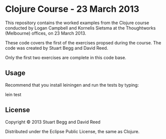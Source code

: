 # Clojure Course - 23 March 2013

This repository contains the worked examples from the Clojure course conducted by Logan Campbell and Kornelis Sietsma
at the Thoughtworks (Melbourne) offices, on 23 March 2013.

These code covers the first of the exercises propsed during the course. The code was created by Stuart Begg and David
Reed.

Only the first two exercises are complete in this code base.


## Usage

Recommend that you install leiningen and run the tests by typing:

  lein test


## License

Copyright © 2013 Stuart Begg and David Reed

Distributed under the Eclipse Public License, the same as Clojure.
